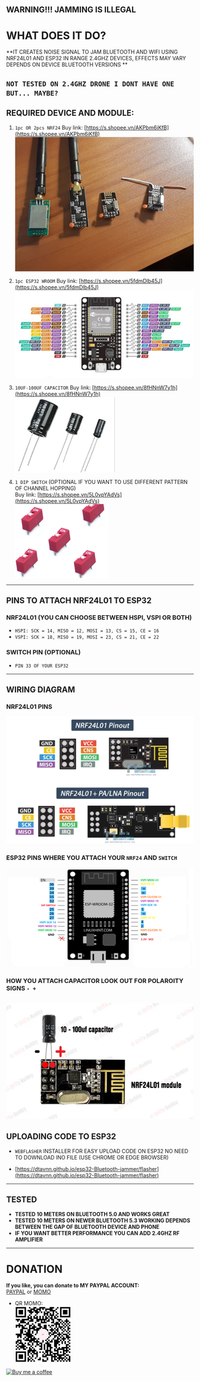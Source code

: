 **WARNING!!! JAMMING IS ILLEGAL**
 ---
# WHAT DOES IT DO?
**IT CREATES NOISE SIGNAL TO JAM BLUETOOTH AND WIFI USING NRF24L01 AND ESP32 IN RANGE 2.4GHZ DEVICES, EFFECTS MAY VARY DEPENDS ON DEVICE BLUETOOTH VERSIONS **

`NOT TESTED ON 2.4GHZ DRONE I DONT HAVE ONE BUT... MAYBE?` 
---
## REQUIRED DEVICE AND MODULE:
1. `1pc OR 2pcs NRF24` Buy link: [https://s.shopee.vn/AKPbm6iKfB](https://s.shopee.vn/AKPbm6iKfB)<br>
   <img src="assets/nrf24.jpg" width="550">

2. `1pc ESP32 WROOM` Buy link: [https://s.shopee.vn/5fdmDlb45J](https://s.shopee.vn/5fdmDlb45J)<br>
   <img src="assets/esp32.png" width="550">

3. `10UF-100UF CAPACITOR` Buy link: [https://s.shopee.vn/8fHNnW7y1h](https://s.shopee.vn/8fHNnW7y1h)<br>
   <img src="assets/cap.png">

4. `1 DIP SWITCH` (OPTIONAL IF YOU WANT TO USE DIFFERENT PATTERN OF CHANNEL HOPPING)<br>
   Buy link: [https://s.shopee.vn/5L0vpYAdVs](https://s.shopee.vn/5L0vpYAdVs)<br>
   <img src="assets/sw.png" width="250">
---

## PINS TO ATTACH NRF24L01 TO ESP32
### NRF24L01 (YOU CAN CHOOSE BETWEEN HSPI, VSPI OR BOTH)
+ `HSPI: SCK = 14, MISO = 12, MOSI = 13, CS = 15, CE = 16`
+ `VSPI: SCK = 18, MISO = 19, MOSI = 23, CS = 21, CE = 22`

### SWITCH PIN (OPTIONAL)  
+ `PIN 33 OF YOUR ESP32`
---

## WIRING DIAGRAM
### NRF24L01 PINS
  ![NRF24L01 PIN](assets/NRF24L01_pin.png)

### ESP32 PINS WHERE YOU ATTACH YOUR `NRF24` AND `SWITCH `
  ![32](assets/esp32_pin.png)

### HOW YOU ATTACH CAPACITOR LOOK OUT FOR POLAROITY SIGNS `- +`
  ![NRF24 CAPACITOR](assets/cap_pin.png)
--- 

## UPLOADING CODE TO ESP32
- `WEBFLASHER` INSTALLER FOR EASY UPLOAD CODE ON ESP32 NO NEED TO DOWNLOAD INO FILE (USE CHROME OR EDGE BROWSER)

- [https://dtavnn.github.io/esp32-Bluetooth-jammer/flasher](https://dtavnn.github.io/esp32-Bluetooth-jammer/flasher)
---

## TESTED
+ **TESTED 10 METERS ON BLUETOOTH 5.0 AND WORKS GREAT**
+ **TESTED 10 METERS ON NEWER BLUETOOTH 5.3 WORKING DEPENDS BETWEEN THE GAP OF BLUETOOTH DEVICE AND PHONE**
+ **IF YOU WANT BETTER PERFORMANCE YOU CAN ADD 2.4GHZ RF AMPLIFIER** 
---

# DONATION
**If you like, you can donate to MY PAYPAL ACCOUNT:**  
[PAYPAL](https://paypal.me/dtavnn) or [MOMO](assets/momo.jpg)  

- QR MOMO:  
<img src="assets/momo.jpg" alt="QR momo" width="150"><br>

[![Buy me a coffee](https://img.buymeacoffee.com/button-api/?text=Buy%20me%20a%20coffee&emoji=☕&slug=anhdt&button_colour=FFDD00&font_colour=000000&font_family=Lato&outline_colour=000000&coffee_colour=ffffff)](https://coff.ee/anhdt)

